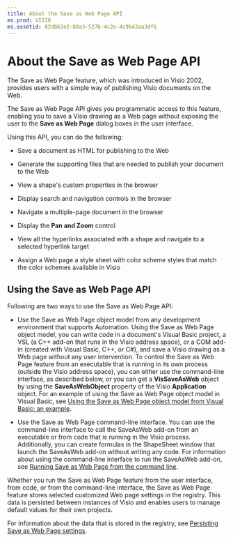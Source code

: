 ```yaml
---
title: About the Save as Web Page API
ms.prod: VISIO
ms.assetid: 82d863e2-88a3-527b-4c2e-4c9b43aa3df6
---
```



# About the Save as Web Page API

The Save as Web Page feature, which was introduced in Visio 2002, provides users with a simple way of publishing Visio documents on the Web.

The Save as Web Page API gives you programmatic access to this feature, enabling you to save a Visio drawing as a Web page without exposing the user to the  **Save as Web Page** dialog boxes in the user interface.

Using this API, you can do the following:



- Save a document as HTML for publishing to the Web
    
- Generate the supporting files that are needed to publish your document to the Web
    
- View a shape's custom properties in the browser
    
- Display search and navigation controls in the browser
    
- Navigate a multiple-page document in the browser
    
- Display the  **Pan and Zoom** control
    
- View all the hyperlinks associated with a shape and navigate to a selected hyperlink target
    
- Assign a Web page a style sheet with color scheme styles that match the color schemes available in Visio
    


## Using the Save as Web Page API

Following are two ways to use the Save as Web Page API:




- Use the Save as Web Page object model from any development environment that supports Automation. Using the Save as Web Page object model, you can write code in a document's Visual Basic project, a VSL (a C++ add-on that runs in the Visio address space), or a COM add-in (created with Visual Basic, C++, or C#), and save a Visio drawing as a Web page without any user intervention. To control the Save as Web Page feature from an executable that is running in its own process (outside the Visio address space), you can either use the command-line interface, as described below, or you can get a  **VisSaveAsWeb** object by using the **SaveAsWebObject** property of the Visio **Application** object. For an example of using the Save as Web Page object model in Visual Basic, see [Using the Save as Web Page object model from Visual Basic: an example](using-the-save-as-web-page-object-model-from-visual-basic-an-example.md). 
    
- Use the Save as Web Page command-line interface. You can use the command-line interface to call the SaveAsWeb add-on from an executable or from code that is running in the Visio process. Additionally, you can create formulas in the ShapeSheet window that launch the SaveAsWeb add-on without writing any code. For information about using the command-line interface to run the SaveAsWeb add-on, see  [Running Save as Web Page from the command line](running-save-as-web-page-from-the-command-line.md).
    


Whether you run the Save as Web Page feature from the user interface, from code, or from the command-line interface, the Save as Web Page feature stores selected customized Web page settings in the registry. This data is persisted between instances of Visio and enables users to manage default values for their own projects.

For information about the data that is stored in the registry, see  [Persisting Save as Web Page settings](persisting-save-as-web-page-settings.md).


